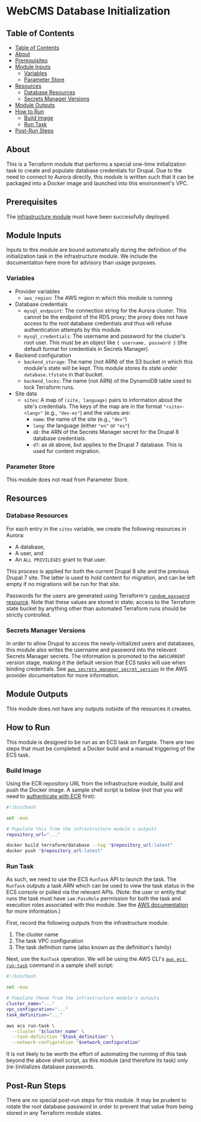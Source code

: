 # WebCMS Database Initialization

## Table of Contents

- [Table of Contents](#table-of-contents)
- [About](#about)
- [Prerequisites](#prerequisites)
- [Module Inputs](#module-inputs)
  - [Variables](#variables)
  - [Parameter Store](#parameter-store)
- [Resources](#resources)
  - [Database Resources](#database-resources)
  - [Secrets Manager Versions](#secrets-manager-versions)
- [Module Outputs](#module-outputs)
- [How to Run](#how-to-run)
  - [Build Image](#build-image)
  - [Run Task](#run-task)
- [Post-Run Steps](#post-run-steps)

## About

This is a Terraform module that performs a special one-time initialization task to create and populate database credentials for Drupal. Due to the need to connect to Aurora directly, this module is written such that it can be packaged into a Docker image and launched into this environment's VPC.

## Prerequisites

The [infrastructure module](../infrastructure) must have been successfully deployed.

## Module Inputs

Inputs to this module are bound automatically during the definition of the initialization task in the infrastructure module. We include the documentation here more for advisory than usage purposes.

### Variables

- Provider variables
  - `aws_region`: The AWS region in which this module is running
- Database credentials
  - `mysql_endpoint`: The connection string for the Aurora cluster. This cannot be the endpoint of the RDS proxy; the proxy does not have access to the root database credentials and thus will refuse authentication attempts by this module.
  - `mysql_credentials`: The username and password for the cluster's root user. This must be an object like `{ username, password }` (the default format for credentials in Secrets Manager).
- Backend configuration
  - `backend_storage`: The name (not ARN) of the S3 bucket in which this module's state will be kept. This module stores its state under `database.tfstate` in that bucket.
  - `backend_locks`: The name (not ARN) of the DynamoDB table used to lock Terraform runs.
- Site data
  - `sites`: A map of `(site, language)` pairs to information about the site's credentials. The keys of the map are in the format `"<site>-<lang>"` (e.g., `"dev-es"`) and the values are:
    - `name`: the name of the site (e.g., `"dev"`)
    - `lang`: the language (either `"en"` or `"es"`)
    - `d8`: the ARN of the Secrets Manager secret for the Drupal 8 database credentials.
    - `d7`: as `d8` above, but applies to the Drupal 7 database. This is used for content migration.

### Parameter Store

This module does not read from Parameter Store.

## Resources

### Database Resources

For each entry in the `sites` variable, we create the following resources in Aurora:
- A database,
- A user, and
- An `ALL PRIVILEGES` grant to that user.

This process is applied for both the current Drupal 8 site and the previous Drupal 7 site. The latter is used to hold content for migration, and can be left empty if no migrations will be run for that site.

Passwords for the users are generated using Terraform's [`random_password` resource](https://registry.terraform.io/providers/hashicorp/random/latest/docs/resources/password). Note that these values are stored in state; access to the Terraform state bucket by anything other than automated Terraform runs should be strictly controlled.

### Secrets Manager Versions

In order to allow Drupal to access the newly-initialized users and databases, this module also writes the username and password into the relevant Secrets Manager secrets. The information is promoted to the `AWSCURRENT` version stage, making it the default version that ECS tasks will use when binding credentials. See [`aws_secrets_manager_secret_version`](https://registry.terraform.io/providers/hashicorp/aws/latest/docs/resources/secretsmanager_secret_version) in the AWS provider documentation for more information.

## Module Outputs

This module does not have any outputs outside of the resources it creates.

## How to Run

This module is designed to be run as an ECS task on Fargate. There are two steps that must be completed: a Docker build and a manual triggering of the ECS task.

### Build Image

Using the ECR repository URL from the infrastructure module, build and push the Docker image. A sample shell script is below (not that you will need to [authenticate with ECR](https://docs.aws.amazon.com/AmazonECR/latest/userguide/registry_auth.html) first):

```sh
#!/bin/bash

set -euo

# Populate this from the infrastructure module's outputs
repository_url="..."

docker build terraform/database --tag "$repository_url:latest"
docker push "$repository_url:latest"
```

### Run Task

As such, we need to use the ECS `RunTask` API to launch the task. The `RunTask` outputs a task ARN which can be used to view the task status in the ECS console or polled via the relevant APIs. (Note: the user or entity that runs the task must have `iam:PassRole` permission for both the task and execution roles associated with this module. See the [AWS documentation](https://docs.aws.amazon.com/IAM/latest/UserGuide/id_roles_use_passrole.html) for more information.)

First, record the following outputs from the infrastructure module:

1. The cluster name
2. The task VPC configuration
3. The task definition name (also known as the definition's family)

Next, use the `RunTask` operation. We will be using the AWS CLI's [`aws ecs run-task`](https://awscli.amazonaws.com/v2/documentation/api/latest/reference/ecs/run-task.html) command in a sample shell script:

```sh
#!/bin/bash

set -euo

# Populate these from the infrastructure module's outputs
cluster_name="..."
vpc_configuration="..."
task_definition="..."

aws ecs run-task \
  --cluster "$cluster_name" \
  --task-definition "$task_definition" \
  --network-configuration "$network_configuration"
```

It is not likely to be worth the effort of automating the running of this task beyond the above shell script, as this module (and therefore its task) only (re-)initializes database passwords.

## Post-Run Steps

There are no special post-run steps for this module. It may be prudent to rotate the root database password in order to prevent that value from being stored in any Terraform module states.
